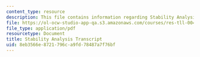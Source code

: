 ```yaml
---
content_type: resource
description: This file contains information regarding Stability Analysis.
file: https://ol-ocw-studio-app-qa.s3.amazonaws.com/courses/res-tll-004-stem-concept-videos-fall-2013/8eb3566e8721796ca9fd78487a7f76bf_MITRES_TLL-004F13_StabAnal.pdf
file_type: application/pdf
resourcetype: Document
title: Stability Analysis Transcript
uid: 8eb3566e-8721-796c-a9fd-78487a7f76bf
---
```

